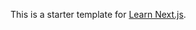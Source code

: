 This is a starter template for [Learn Next.js](https://nextjs.org/learn).

<!-- currently just starting API routes lesson -->